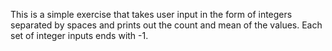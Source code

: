 This is a simple exercise that takes user input in the form of integers separated by spaces 
and prints out the count and mean of the values.  Each set of integer inputs ends with -1. 
